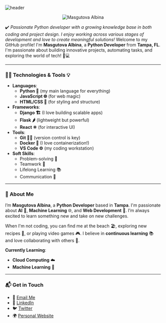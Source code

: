 ![header](https://capsule-render.vercel.app/api?type=waving&color=gradient&customColorList=24&height=200&section=header&text=Hi%20there!&fontAlignY=35&fontSize=60&desc=Welcome%20to%20my%20GitHub&descAlignY=60&descSize=50&animation=twinkling&fontColor=E9E9E9F3&descAlign=60&fontAlign=25)

<p align="center">
  <img title="Masgutova Albina" src="https://readme-typing-svg.herokuapp.com?color=8B5DDF&font=Knewave&size=35&center=true&vCenter=true&lines=Masgutova+Albina;Python+Developer">
</p>

:heavy_check_mark: *Passionate Python developer with a growing knowledge base in both coding and project design. I enjoy working across various stages of development and love to create meaningful solutions!*
Welcome to my GitHub profile! I'm **Masgutova Albina**, a **Python Developer** from **Tampa, FL**. I'm passionate about building innovative projects, automating tasks, and exploring the world of tech! 🚀💻

---

### 🧑‍💻 **Technologies & Tools** 💡
- **Languages**:  
    - **Python 🐍** (my main language for everything)
    - **JavaScript 🌐** (for web magic)
    - **HTML/CSS 🎨** (for styling and structure)
- **Frameworks**:  
    - **Django 🏗️** (I love building scalable apps)
    - **Flask 🌶️** (lightweight but powerful)
    - **React ⚛️** (for interactive UI)
- **Tools**:  
    - **Git 🧑‍💻** (version control is key)
    - **Docker 🐳** (I love containerization!)
    - **VS Code ⚙️** (my coding workstation)
- **Soft Skills**:
    - Problem-solving 🧠
    - Teamwork 🤝
    - Lifelong Learning 📚
    - Communication 💬

---

### 🌱 **About Me**
I’m **Masgutova Albina**, a **Python Developer** based in **Tampa**. I'm passionate about **AI** 🤖, **Machine Learning** 🌐, and **Web Development** 🌟. I’m always excited to learn something new and take on new challenges.

When I'm not coding, you can find me at the beach 🏖️, exploring new recipes 🍝, or playing video games 🎮. I believe in **continuous learning** 📚 and love collaborating with others 💬.

**Currently Learning**:
- **Cloud Computing** ☁️
- **Machine Learning** 🧠

---

### 📬 **Get in Touch**  
- 📧 [Email Me](appmasgutova@gmail.com)
- 🔗 [LinkedIn](https://www.linkedin.com/)
- 🐦 [Twitter](https://twitter.com/)
- 🌍 [Personal Website](https://yourwebsite.com)

